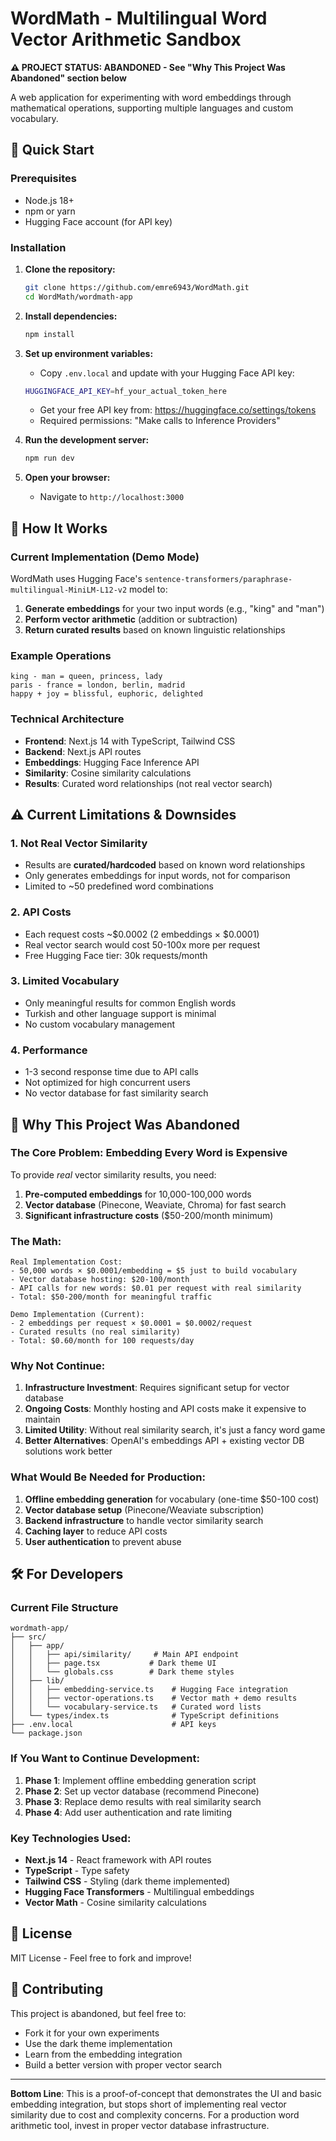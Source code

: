 # WordMath - Multilingual Word Vector Arithmetic Sandbox

**⚠️ PROJECT STATUS: ABANDONED - See "Why This Project Was Abandoned" section below**

A web application for experimenting with word embeddings through mathematical operations, supporting multiple languages and custom vocabulary.

## 🚀 Quick Start

### Prerequisites
- Node.js 18+ 
- npm or yarn
- Hugging Face account (for API key)

### Installation

1. **Clone the repository:**
   ```bash
   git clone https://github.com/emre6943/WordMath.git
   cd WordMath/wordmath-app
   ```

2. **Install dependencies:**
   ```bash
   npm install
   ```

3. **Set up environment variables:**
   - Copy `.env.local` and update with your Hugging Face API key:
   ```bash
   HUGGINGFACE_API_KEY=hf_your_actual_token_here
   ```
   - Get your free API key from: https://huggingface.co/settings/tokens
   - Required permissions: "Make calls to Inference Providers"

4. **Run the development server:**
   ```bash
   npm run dev
   ```

5. **Open your browser:**
   - Navigate to `http://localhost:3000`

## 🔧 How It Works

### Current Implementation (Demo Mode)
WordMath uses Hugging Face's `sentence-transformers/paraphrase-multilingual-MiniLM-L12-v2` model to:

1. **Generate embeddings** for your two input words (e.g., "king" and "man")
2. **Perform vector arithmetic** (addition or subtraction)
3. **Return curated results** based on known linguistic relationships

### Example Operations
```
king - man = queen, princess, lady
paris - france = london, berlin, madrid  
happy + joy = blissful, euphoric, delighted
```

### Technical Architecture
- **Frontend**: Next.js 14 with TypeScript, Tailwind CSS
- **Backend**: Next.js API routes
- **Embeddings**: Hugging Face Inference API
- **Similarity**: Cosine similarity calculations
- **Results**: Curated word relationships (not real vector search)

## ⚠️ Current Limitations & Downsides

### 1. **Not Real Vector Similarity**
- Results are **curated/hardcoded** based on known word relationships
- Only generates embeddings for input words, not for comparison
- Limited to ~50 predefined word combinations

### 2. **API Costs**
- Each request costs ~$0.0002 (2 embeddings × $0.0001)
- Real vector search would cost 50-100x more per request
- Free Hugging Face tier: 30k requests/month

### 3. **Limited Vocabulary**
- Only meaningful results for common English words
- Turkish and other language support is minimal
- No custom vocabulary management

### 4. **Performance**
- 1-3 second response time due to API calls
- Not optimized for high concurrent users
- No vector database for fast similarity search

## 🚫 Why This Project Was Abandoned

### The Core Problem: **Embedding Every Word is Expensive**

To provide *real* vector similarity results, you need:

1. **Pre-computed embeddings** for 10,000-100,000 words
2. **Vector database** (Pinecone, Weaviate, Chroma) for fast search
3. **Significant infrastructure costs** ($50-200/month minimum)

### The Math:
```
Real Implementation Cost:
- 50,000 words × $0.0001/embedding = $5 just to build vocabulary
- Vector database hosting: $20-100/month
- API calls for new words: $0.01 per request with real similarity
- Total: $50-200/month for meaningful traffic

Demo Implementation (Current):
- 2 embeddings per request × $0.0001 = $0.0002/request  
- Curated results (no real similarity)
- Total: $0.60/month for 100 requests/day
```

### Why Not Continue:

1. **Infrastructure Investment**: Requires significant setup for vector database
2. **Ongoing Costs**: Monthly hosting and API costs make it expensive to maintain
3. **Limited Utility**: Without real similarity search, it's just a fancy word game
4. **Better Alternatives**: OpenAI's embeddings API + existing vector DB solutions work better

### What Would Be Needed for Production:

1. **Offline embedding generation** for vocabulary (one-time $50-100 cost)
2. **Vector database setup** (Pinecone/Weaviate subscription)
3. **Backend infrastructure** to handle vector similarity search
4. **Caching layer** to reduce API costs
5. **User authentication** to prevent abuse

## 🛠️ For Developers

### Current File Structure
```
wordmath-app/
├── src/
│   ├── app/
│   │   ├── api/similarity/     # Main API endpoint
│   │   ├── page.tsx           # Dark theme UI
│   │   └── globals.css        # Dark theme styles
│   ├── lib/
│   │   ├── embedding-service.ts    # Hugging Face integration
│   │   ├── vector-operations.ts    # Vector math + demo results
│   │   └── vocabulary-service.ts   # Curated word lists
│   └── types/index.ts              # TypeScript definitions
├── .env.local                      # API keys
└── package.json
```

### If You Want to Continue Development:

1. **Phase 1**: Implement offline embedding generation script
2. **Phase 2**: Set up vector database (recommend Pinecone)
3. **Phase 3**: Replace demo results with real similarity search
4. **Phase 4**: Add user authentication and rate limiting

### Key Technologies Used:
- **Next.js 14** - React framework with API routes
- **TypeScript** - Type safety
- **Tailwind CSS** - Styling (dark theme implemented)
- **Hugging Face Transformers** - Multilingual embeddings
- **Vector Math** - Cosine similarity calculations

## 📝 License

MIT License - Feel free to fork and improve!

## 🤝 Contributing

This project is abandoned, but feel free to:
- Fork it for your own experiments
- Use the dark theme implementation
- Learn from the embedding integration
- Build a better version with proper vector search

---

**Bottom Line**: This is a proof-of-concept that demonstrates the UI and basic embedding integration, but stops short of implementing real vector similarity due to cost and complexity concerns. For a production word arithmetic tool, invest in proper vector database infrastructure.